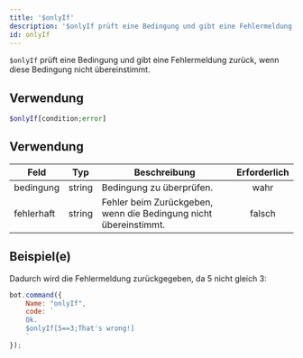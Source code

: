 ```yaml
---
title: '$onlyIf'
description: '$onlyIf prüft eine Bedingung und gibt eine Fehlermeldung zurück, wenn diese Bedingung nicht übereinstimmt.'
id: onlyIf
---
```


`$onlyIf` prüft eine Bedingung und gibt eine Fehlermeldung zurück, wenn diese Bedingung nicht übereinstimmt.

## Verwendung

```php
$onlyIf[condition;error]
```

## Verwendung

| Feld       | Typ    | Beschreibung                                                     | Erforderlich |
| ---------- | ------ | ---------------------------------------------------------------- |:------------:|
| bedingung  | string | Bedingung zu überprüfen.                                         |     wahr     |
| fehlerhaft | string | Fehler beim Zurückgeben, wenn die Bedingung nicht übereinstimmt. |    falsch    |

## Beispiel(e)

Dadurch wird die Fehlermeldung zurückgegeben, da 5 nicht gleich 3:

```javascript
bot.command({
    Name: "onlyIf",
    code: `
    Ok.
    $onlyIf[5==3;That's wrong!]
    `
});
```